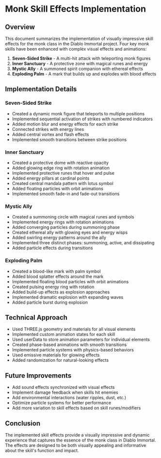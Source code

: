 # Monk Skill Effects Implementation

## Overview
This document summarizes the implementation of visually impressive skill effects for the monk class in the Diablo Immortal project. Four key monk skills have been enhanced with complex visual effects and animations:

1. **Seven-Sided Strike** - A multi-hit attack with teleporting monk figures
2. **Inner Sanctuary** - A protective zone with magical runes and energy
3. **Mystic Ally** - A summoned spirit companion with ethereal effects
4. **Exploding Palm** - A mark that builds up and explodes with blood effects

## Implementation Details

### Seven-Sided Strike
- Created a dynamic monk figure that teleports to multiple positions
- Implemented sequential activation of strikes with numbered indicators
- Added motion blur and energy effects for each strike
- Connected strikes with energy lines
- Added central vortex and flash effects
- Implemented smooth transitions between strike positions

### Inner Sanctuary
- Created a protective dome with reactive opacity
- Added glowing edge ring with rotation animation
- Implemented protective runes that hover and pulse
- Added energy pillars at cardinal points
- Created central mandala pattern with lotus symbol
- Added floating particles with orbit animations
- Implemented smooth fade-in and fade-out transitions

### Mystic Ally
- Created a summoning circle with magical runes and symbols
- Implemented energy rings with rotation animations
- Added converging particles during summoning phase
- Created ethereal ally with glowing eyes and energy wisps
- Added swirling energy patterns around the ally
- Implemented three distinct phases: summoning, active, and dissipating
- Added particle effects during transitions

### Exploding Palm
- Created a blood-like mark with palm symbol
- Added blood splatter effects around the mark
- Implemented floating blood particles with orbit animations
- Created pulsing energy ring with rotation
- Added build-up effects as explosion approaches
- Implemented dramatic explosion with expanding waves
- Added particle burst during explosion

## Technical Approach
- Used THREE.js geometry and materials for all visual elements
- Implemented custom animation states for each skill
- Used userData to store animation parameters for individual elements
- Created phase-based animations with smooth transitions
- Implemented particle systems with physics-based behaviors
- Used emissive materials for glowing effects
- Added randomization for natural-looking effects

## Future Improvements
- Add sound effects synchronized with visual effects
- Implement damage feedback when skills hit enemies
- Add environmental interactions (water ripples, dust, etc.)
- Optimize particle systems for better performance
- Add more variation to skill effects based on skill runes/modifiers

## Conclusion
The implemented skill effects provide a visually impressive and dynamic experience that captures the essence of the monk class in Diablo Immortal. The effects are designed to be both visually appealing and informative about the skill's function and impact.